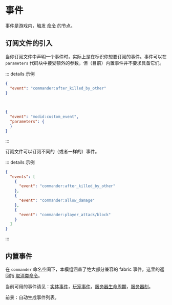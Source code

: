 # 事件

事件是游戏内，触发 [命令](Commands) 的节点。

## 订阅文件的引入

当你订阅文件中声明一个事件时，实际上是在标识你想要订阅的事件。事件可以在 `parameters` 代码块中接受额外的参数，但（目前）内置事件并不要求具备它们。

::: details 示例
```json
{
  "event": "commander:after_killed_by_other"
}
```
<br/>

```json
{
  "event": "modid:custom_event",
  "parameters": {
  }
}
```
:::

订阅文件可以订阅不同的（或者一样的）事件。

::: details 示例
```json
{
  "events": [
    {
      "event": "commander:after_killed_by_other"
    },
    {
      "event": "commander:allow_damage"
    },
    {
      "event": "commander:player_attack/block"
    }
  ]
}
```
:::

## 内置事件

在 `commander` 命名空间下，本模组涵盖了绝大部分兼容的 fabric 事件。这里的返回指 [取消类命令](Commands#commandercancel)。

当前可用的事件请见：[实体事件](https://github.com/constellation-mc/commander/blob/main/src/main/java/me/melontini/commander/impl/builtin/events/EntityEvents.java)，[玩家事件](https://github.com/constellation-mc/commander/blob/main/src/main/java/me/melontini/commander/impl/builtin/events/PlayerEvents.java)，[服务器生命周期](https://github.com/constellation-mc/commander/blob/main/src/main/java/me/melontini/commander/impl/builtin/events/ServerLifecycle.java)，[服务器刻](https://github.com/constellation-mc/commander/blob/main/src/main/java/me/melontini/commander/impl/builtin/events/ServerTick.java)。

前景：自动生成事件列表。
